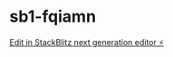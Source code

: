 # sb1-fqiamn

[Edit in StackBlitz next generation editor ⚡️](https://stackblitz.com/~/github.com/ProElecttro/sb1-fqiamn)